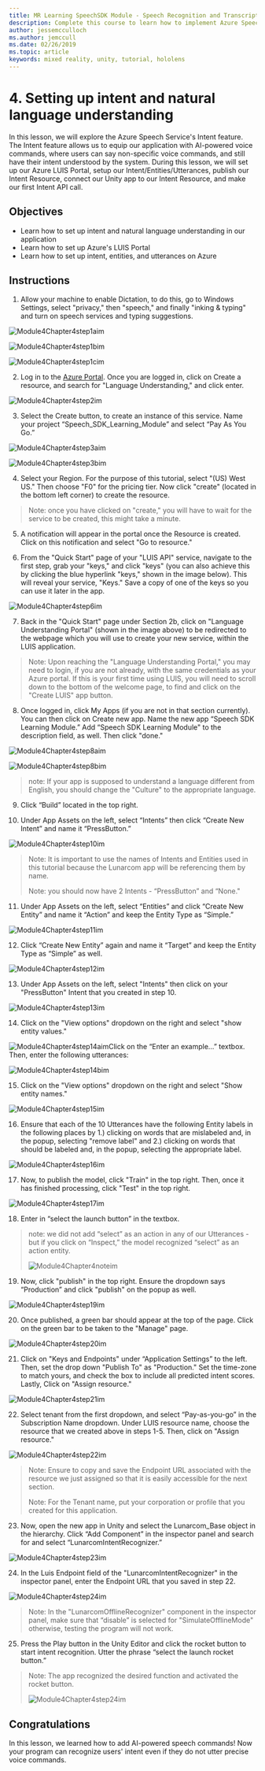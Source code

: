 ```yaml
---
title: MR Learning SpeechSDK Module - Speech Recognition and Transcription
description: Complete this course to learn how to implement Azure Speech SDK within a mixed reality application.
author: jessemcculloch
ms.author: jemccull
ms.date: 02/26/2019
ms.topic: article
keywords: mixed reality, unity, tutorial, hololens
---
```


# 4. Setting up intent and natural language understanding

In this lesson, we will explore the Azure Speech Service's Intent feature. The Intent feature allows us to equip our application with AI-powered voice commands, where users can say non-specific voice commands, and still have their intent understood by the system. During this lesson, we will set up our Azure LUIS Portal, setup our Intent/Entities/Utterances, publish our Intent Resource, connect our Unity app to our Intent Resource, and make our first Intent API call.

## Objectives

- Learn how to set up intent and natural language understanding in our application
- Learn how to set up Azure's LUIS Portal
- Learn how to set up intent, entities, and utterances on Azure

## Instructions
1. Allow your machine to enable Dictation, to do this, go to Windows Settings, select "privacy," then "speech," and finally "inking & typing" and turn on speech services and typing suggestions.

![Module4Chapter4step1aim](images/module4chapter4step1aim.PNG)

![Module4Chapter4step1bim](images/module4chapter4step1bim.PNG)

![Module4Chapter4step1cim](images/module4chapter4step1cim.PNG)


2. Log in to the [Azure Portal](https://portal.azure.com/). Once you are logged in, click on Create a resource, and search for "Language Understanding," and click enter.

![Module4Chapter4step2im](images/module4chapter4step2im.PNG)

3. Select the Create button, to create an instance of this service. Name your project “Speech_SDK_Learning_Module” and select “Pay As You Go.”

![Module4Chapter4step3aim](images/module4chapter4step3aim.png)

![Module4Chapter4step3bim](images/module4chapter4step3bim.PNG)

4. Select your Region.  For the purpose of this tutorial, select "(US) West US." Then choose "F0" for the pricing tier. Now click "create" (located in the bottom left corner) to create the resource.

>  Note: once you have clicked on "create," you will have to wait for the service to be created, this might take a minute.

5. A notification will appear in the portal once the Resource is created. Click on this notification and select "Go to resource."

6. From the "Quick Start" page of your "LUIS API" service, navigate to the first step, grab your "keys," and click "keys" (you can also achieve this by clicking the blue hyperlink "keys," shown in the image below). This will reveal your service, "Keys." Save a copy of one of the keys so you can use it later in the app.

![Module4Chapter4step6im](images/module4chapter4step6im.PNG)

7. Back in the "Quick Start" page under Section 2b, click on "Language Understanding Portal" (shown in the image above) to be redirected to the webpage which you will use to create your new service, within the LUIS application.

> Note: Upon reaching the "Language Understanding Portal," you may need to login, if you are not already, with the same credentials as your Azure portal. If this is your first time using LUIS, you will need to scroll down to the bottom of the welcome page, to find and click on the "Create LUIS" app button.

8. Once logged in, click My Apps (if you are not in that section currently). You can then click on Create new app. Name the new app “Speech SDK Learning Module.” Add “Speech SDK Learning Module" to the description field, as well. Then click "done."

![Module4Chapter4step8aim](images/module4chapter4step8aim.PNG)

![Module4Chapter4step8bim](images/module4chapter4step8bim.PNG)

> note: If your app is supposed to understand a language different from English, you should change the "Culture" to the appropriate language.

9. Click “Build” located in the top right.

10. Under App Assets on the left, select “Intents” then click “Create New Intent” and name it “PressButton.” 

![Module4Chapter4step10im](images/module4chapter4step10im.PNG)

> Note: It is important to use the names of Intents and Entities used in this tutorial because the Lunarcom app will be referencing them by name. 
>
> Note: you should now have 2 Intents - “PressButton” and “None."

11. Under App Assets on the left, select “Entities” and click “Create New Entity” and name it “Action” and keep the Entity Type as “Simple.”

![Module4Chapter4step11im](images/module4chapter4step11im.PNG)

12. Click “Create New Entity” again and name it “Target” and keep the Entity Type as “Simple” as well.

![Module4Chapter4step12im](images/module4chapter4step12im.PNG)

13. Under App Assets on the left, select "Intents" then click on your "PressButton" Intent that you created in step 10.

![Module4Chapter4step13im](images/module4chapter4step13im.PNG)

14. Click on the "View options" dropdown on the right and select "show entity values." 

![Module4Chapter4step14aim](images/module4chapter4step14aim.PNG)Click on the “Enter an example…” textbox. Then, enter the following utterances: 

![Module4Chapter4step14bim](images/module4chapter4step14bim.PNG)

15. Click on the "View options" dropdown on the right and select "Show entity names."

![Module4Chapter4step15im](images/module4chapter4step15im.PNG)

16. Ensure that each of the 10 Utterances have the following Entity labels in the following places by 1.) clicking on words that are mislabeled and, in the popup, selecting "remove label" and 2.) clicking on words that should be labeled and, in the popup, selecting the appropriate label.

![Module4Chapter4step16im](images/module4chapter4step16im.PNG)

17. Now, to publish the model, click "Train" in the top right. Then, once it has finished processing, click "Test" in the top right.

![Module4Chapter4step17im](images/module4chapter4step17im.PNG)

18. Enter in “select the launch button” in  the textbox.

> note: we did not add “select” as an action in any of our Utterances - but if you click on “Inspect,” the model recognized “select” as an action entity.
>
> ![Module4Chapter4noteim](images/module4chapter4noteim.PNG)

19. Now, click "publish" in the top right. Ensure the dropdown says “Production” and click "publish" on the popup as well. 

![Module4Chapter4step19im](images/module4chapter4step19im.PNG)

20. Once published, a green bar should appear at the top of the page.  Click on the green bar to be taken to the "Manage" page. 

![Module4Chapter4step20im](images/module4chapter4step20im.PNG)

21. Click on "Keys and Endpoints" under “Application Settings” to the left. Then, set the drop down "Publish To" as "Production." Set the time-zone to match yours, and check the box to include all predicted intent scores. Lastly, Click on "Assign resource."

![Module4Chapter4step21im](images/module4chapter4step21im.PNG)

22. Select tenant from the first dropdown, and select “Pay-as-you-go” in the Subscription Name dropdown. Under LUIS resource name, choose the resource that we created above in steps 1-5. Then, click on "Assign resource." 

![Module4Chapter4step22im](images/module4chapter4step22im.PNG)

> Note: Ensure to copy and save the Endpoint URL associated with the resource we just assigned so that it is easily accessible for the next section.
>
> Note: For the Tenant name, put your corporation or profile that you created for this application.

23. Now, open the new app in Unity and select the Lunarcom_Base object in the hierarchy. Click “Add Component” in the inspector panel and search for and select “LunarcomIntentRecognizer.”

![Module4Chapter4step23im](images/module4chapter4step23im.PNG)

24. In the Luis Endpoint field of the "LunarcomIntentRecognizer" in the inspector panel, enter the Endpoint URL that you saved in step 22. 

![Module4Chapter4step24im](images/module4chapter4step24im.PNG)

>  Note: In the "LunarcomOfflineRecognizer" component in the inspector panel, make sure that “disable” is selected for "SimulateOfflineMode" otherwise, testing the program will not work. 

25. Press the Play button in the Unity Editor and click the rocket button to start intent recognition. Utter the phrase “select the launch rocket button.”

>  Note: The app recognized the desired function and activated the rocket button.
>
> ![Module4Chapter4step24im](images/module4chapter4note2im.PNG)

## Congratulations

In this lesson, we learned how to add AI-powered speech commands! Now your program can recognize users' intent even if they do not utter precise voice commands.

